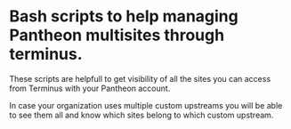 # Bash scripts to help managing Pantheon multisites through terminus.

These scripts are helpfull to get visibility of all the sites you can access from Terminus with your Pantheon account.

In case your organization uses multiple custom upstreams you will be able to see them all and know which sites belong to which custom upstream.
